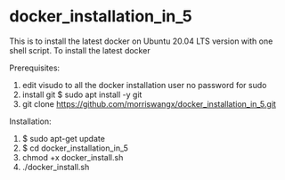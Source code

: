 # docker_installation_in_5

This is to install the latest docker on Ubuntu 20.04 LTS version with one shell script. To install the latest docker

Prerequisites:
  1. edit visudo to all the docker installation user no password for sudo
  2. install git
    $ sudo apt install -y git
  3. git clone https://github.com/morriswangx/docker_installation_in_5.git

Installation:
  1. $ sudo apt-get update
  2. $ cd docker_installation_in_5
  3. chmod +x docker_install.sh
  4. ./docker_install.sh
